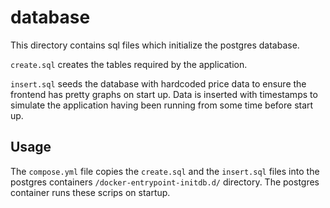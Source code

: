# database

This directory contains sql files which initialize the postgres database.

`create.sql` creates the tables required by the application.

`insert.sql` seeds the database with hardcoded price data to ensure the frontend has pretty graphs on start up. Data is inserted with timestamps to simulate the application having been running from some time before start up.

## Usage

The `compose.yml` file copies the `create.sql` and the `insert.sql` files into the postgres containers `/docker-entrypoint-initdb.d/` directory. The postgres container runs these scrips on startup.
